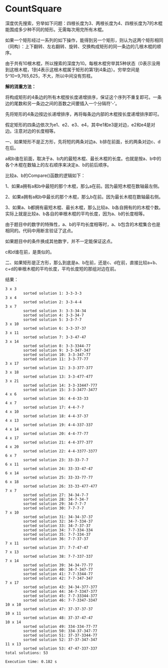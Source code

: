 # CountSquare
深度优先搜索，穷举如下问题：四根长度为3、两根长度为4、四根长度为7的木棍能围成多少种不同的矩形。无需每次用完所有木棍。

如果一个矩形经过一系列的如下操作，能得到另一个矩形，则认为这两个矩形相同（同构）：上下翻转、左右翻转、旋转、交换构成矩形的同一条边的几根木棍的顺序。

由于共有10根木棍，所以搜索的深度为10。每根木棍穷举其5种状态（0表示没用到这根木棍，1到4表示这根木棍属于矩形的第1到4条边）。穷举空间是5^10=9,765,625，不大，所以中间没有剪枝。

**解的消重方法：**

将构成矩形的4条边的所有木棍按长度递增排序，保证这个序列不重复即可。一条边的尾数和另一条边之间的首数之间要插入一个分隔符'-'。

先将矩形的4条边按边长递增排序，再将每条边内部的木棍按长度递增排序即可。

假定矩形的四条边依次为e1、e2、e3、e4，其中e1和e3是对边，e2和e4是对边。注意对边的长度相等。

一、如果矩形不是正方形，先将短的两条对边a、b排在前面，长的两条对边c、d在后。

a和b谁在前面，取决于a、b内的最短木棍、最长木棍的长度。也就是按a、b中的各个木棍在数轴上的左右顺序来决定a、b的前后顺序。

比较a、b的Compare()函数的逻辑如下：

1、如果a拥有a和b中最短的那个木棍，那么a在前。因为最短木棍在数轴最左侧。

2、如果a拥有a和b中最长的那个木棍，那么b在前。因为最长木棍在数轴最右侧。

3、如果a、b都拥有最短木棍、最长木棍，那么比较a、b各自拥有的的木棍个数。实际上就是比较a、b各自的单根木棍的平均长度，因为a、b的长度相等。

由于题目中的数字的特殊性，a、b的平均长度相等时，a、b包含的木棍集合也是相同的。代码中用断言验证了这点。

如果题目中的条件换成其他数字，并不一定能保证这点。

c和d谁在前，是类似的。

二、如果矩形是正方形，那么到底是a、b在前，还是c、d在前，直接比较a+b、c+d的单根木棍的平均长度，平均长度短的那组对边在前。

结果：

```
3 x 3
        sorted solution 1: 3-3-3-3
3 x 4
        sorted solution 2: 3-3-4-4
3 x 7
        sorted solution 3: 3-3-34-34
        sorted solution 4: 3-3-34-7
        sorted solution 5: 3-3-7-7
3 x 10
        sorted solution 6: 3-3-37-37
3 x 11
        sorted solution 7: 3-3-47-47
3 x 14
        sorted solution 8: 3-3-3344-77
        sorted solution 9: 3-3-347-347
        sorted solution 10: 3-3-347-77
        sorted solution 11: 3-3-77-77
3 x 17
        sorted solution 12: 3-3-377-377
3 x 18
        sorted solution 13: 3-3-477-477
3 x 21
        sorted solution 14: 3-3-33447-777
        sorted solution 15: 3-3-3477-3477
4 x 6
        sorted solution 16: 4-4-33-33
4 x 7
        sorted solution 17: 4-4-7-7
4 x 10
        sorted solution 18: 4-4-37-37
4 x 13
        sorted solution 19: 4-4-337-337
4 x 14
        sorted solution 20: 4-4-77-77
4 x 17
        sorted solution 21: 4-4-377-377
4 x 20
        sorted solution 22: 4-4-3377-3377
6 x 7
        sorted solution 23: 33-33-7-7
6 x 11
        sorted solution 24: 33-33-47-47
6 x 14
        sorted solution 25: 33-33-77-77
6 x 18
        sorted solution 26: 33-33-477-477
7 x 7
        sorted solution 27: 34-34-7-7
        sorted solution 28: 34-7-34-7
        sorted solution 29: 34-7-7-7
        sorted solution 30: 7-7-7-7
7 x 10
        sorted solution 31: 34-34-37-37
        sorted solution 32: 34-7-334-37
        sorted solution 33: 34-7-37-37
        sorted solution 34: 7-7-334-334
        sorted solution 35: 7-7-334-37
        sorted solution 36: 7-7-37-37
7 x 11
        sorted solution 37: 7-7-47-47
7 x 13
        sorted solution 38: 7-7-337-337
7 x 14
        sorted solution 39: 34-34-77-77
        sorted solution 40: 34-7-347-77
        sorted solution 41: 7-7-3344-77
        sorted solution 42: 7-7-347-347
7 x 17
        sorted solution 43: 34-34-377-377
        sorted solution 44: 34-7-3347-377
        sorted solution 45: 7-7-33344-377
        sorted solution 46: 7-7-3347-3347
10 x 10
        sorted solution 47: 37-37-37-37
10 x 11
        sorted solution 48: 37-37-47-47
10 x 14
        sorted solution 49: 334-334-77-77
        sorted solution 50: 334-37-347-77
        sorted solution 51: 37-37-3344-77
        sorted solution 52: 37-37-347-347
11 x 13
        sorted solution 53: 47-47-337-337
total solutions: 53

Execution time: 0.182 s
```

